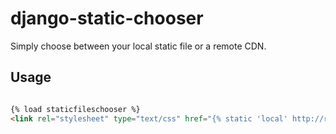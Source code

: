 django-static-chooser
=====================

Simply choose between your local static file or a remote CDN.


Usage
-----

```html

{% load staticfileschooser %}
<link rel="stylesheet" type="text/css" href="{% static 'local' http://remote.url %}">

```
